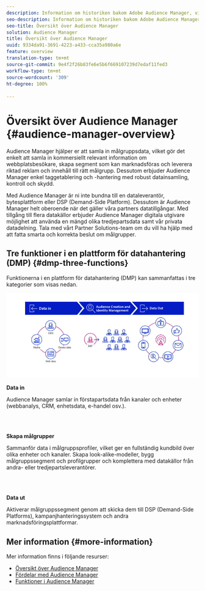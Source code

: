 ```yaml
---
description: Information om historiken bakom Adobe Audience Manager, vilka typer av data som samlas in, segmentering, rapportering med mera.
seo-description: Information om historiken bakom Adobe Audience Manager, vilka typer av data som samlas in, segmentering, rapportering med mera.
seo-title: Översikt över Audience Manager
solution: Audience Manager
title: Översikt över Audience Manager
uuid: 9334da91-3691-4223-a433-cca35a980a6e
feature: overview
translation-type: tm+mt
source-git-commit: 9e4f2f26b83fe6e5b6f669107239d7edaf11fed3
workflow-type: tm+mt
source-wordcount: '309'
ht-degree: 100%

---
```



# Översikt över Audience Manager {#audience-manager-overview}

Audience Manager hjälper er att samla in målgruppsdata, vilket gör det enkelt att samla in kommersiellt relevant information om webbplatsbesökare, skapa segment som kan marknadsföras och leverera riktad reklam och innehåll till rätt målgrupp. Dessutom erbjuder Audience Manager enkel taggetablering och -hantering med robust datainsamling, kontroll och skydd.

Med Audience Manager är ni inte bundna till en dataleverantör, bytesplattform eller DSP (Demand-Side Platform). Dessutom är Audience Manager helt oberoende när det gäller våra partners datatillgångar. Med tillgång till flera datakällor erbjuder Audience Manager digitala utgivare möjlighet att använda en mängd olika tredjepartsdata samt vår privata datadelning. Tala med vårt Partner Solutions-team om du vill ha hjälp med att fatta smarta och korrekta beslut om målgrupper.

## Tre funktioner i en plattform för datahantering (DMP) {#dmp-three-functions}

Funktionerna i en plattform för datahantering (DMP) kan sammanfattas i tre kategorier som visas nedan.

![Bild av tre DMP-funktioner: Data in, målgruppsgenerering, data ut](/help/using/overview/assets/dmp-functions.png)

**Data in**

Audience Manager samlar in förstapartsdata från kanaler och enheter (webbanalys, CRM, enhetsdata, e-handel osv.).

<br> 

**Skapa målgrupper**

Sammanför data i målgruppsprofiler, vilket ger en fullständig kundbild över olika enheter och kanaler. Skapa look-alike-modeller, bygg målgruppssegment och profilgrupper och komplettera med datakällor från andra- eller tredjepartsleverantörer.

<br> 

**Data ut**

Aktiverar målgruppssegment genom att skicka dem till DSP (Demand-Side Platforms), kampanjhanteringssystem och andra marknadsföringsplattformar.

## Mer information {#more-information}

Mer information finns i följande resurser:
* [Översikt över Audience Manager](https://www.adobe.com/se/analytics/audience-manager.html)
* [Fördelar med Audience Manager](https://www.adobe.com/analytics/audience-manager/benefits.html)
* [Funktioner i Audience Manager](https://www.adobe.com/se/analytics/audience-manager/features.html)


<!--

## History and Background {#history-and-background}

Audience Manager started as Demdex in 2008. It was acquired by Adobe Systems in 2011 and subsequently rebranded as Audience Manager.

## History {#history}

Since 2008, Audience Manager (formerly, [!UICONTROL Demdex]) has been a pioneer in the on-line audience management market. Audience Manager services power dynamic, multi-channel online data strategies. Our platform and services are used by an array of diverse industries from automobiles (AutoTrader), to airlines (American Airlines), and financial services companies (American Express). Audience Manager uses enterprise-level technology to provide the scale, reliability, analytics, and performance to help your business succeed online. Audience Manager integrates with the Adobe Experience Cloud to help you centralize, manage, and take action on your data assets across a growing number of digitally addressable channels.

## Audience Manager and its Data Management Platform (DMP) {#aam-dmp}

Audience Manager helps you manage your data pipeline. Our service is a catalyst that transforms generic users and raw data signals into actual audience segments used for multi-channel marketing efforts. Additionally, Audience Manager provides tools for tag management and audience analytics while simultaneously meeting the privacy and data security needs of clients and consumers.

![](assets/am_overview_80.png)


-->